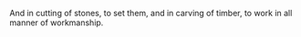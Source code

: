 And in cutting of stones, to set them, and in carving of timber, to work in all manner of workmanship.
